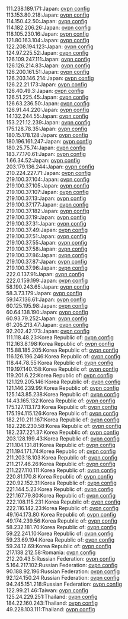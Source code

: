 111.238.189.171:Japan: [ovpn config](vpn/111_238_189_171.ovpn)  
113.153.80.218:Japan: [ovpn config](vpn/113_153_80_218.ovpn)  
114.150.42.50:Japan: [ovpn config](vpn/114_150_42_50.ovpn)  
114.182.206.26:Japan: [ovpn config](vpn/114_182_206_26.ovpn)  
118.105.230.16:Japan: [ovpn config](vpn/118_105_230_16.ovpn)  
121.80.163.104:Japan: [ovpn config](vpn/121_80_163_104.ovpn)  
122.208.194.123:Japan: [ovpn config](vpn/122_208_194_123.ovpn)  
124.97.225.52:Japan: [ovpn config](vpn/124_97_225_52.ovpn)  
126.109.247.111:Japan: [ovpn config](vpn/126_109_247_111.ovpn)  
126.126.214.83:Japan: [ovpn config](vpn/126_126_214_83.ovpn)  
126.200.161.51:Japan: [ovpn config](vpn/126_200_161_51.ovpn)  
126.203.146.214:Japan: [ovpn config](vpn/126_203_146_214.ovpn)  
126.22.21.173:Japan: [ovpn config](vpn/126_22_21_173.ovpn)  
126.40.49.3:Japan: [ovpn config](vpn/126_40_49_3.ovpn)  
126.51.225.45:Japan: [ovpn config](vpn/126_51_225_45.ovpn)  
126.63.236.50:Japan: [ovpn config](vpn/126_63_236_50.ovpn)  
126.91.44.220:Japan: [ovpn config](vpn/126_91_44_220.ovpn)  
14.132.244.55:Japan: [ovpn config](vpn/14_132_244_55.ovpn)  
153.221.12.239:Japan: [ovpn config](vpn/153_221_12_239.ovpn)  
175.128.78.35:Japan: [ovpn config](vpn/175_128_78_35.ovpn)  
180.15.178.128:Japan: [ovpn config](vpn/180_15_178_128.ovpn)  
180.196.161.247:Japan: [ovpn config](vpn/180_196_161_247.ovpn)  
180.25.75.74:Japan: [ovpn config](vpn/180_25_75_74.ovpn)  
183.77.170.61:Japan: [ovpn config](vpn/183_77_170_61.ovpn)  
1.66.34.52:Japan: [ovpn config](vpn/1_66_34_52.ovpn)  
203.179.136.244:Japan: [ovpn config](vpn/203_179_136_244.ovpn)  
210.224.227.71:Japan: [ovpn config](vpn/210_224_227_71.ovpn)  
219.100.37.104:Japan: [ovpn config](vpn/219_100_37_104.ovpn)  
219.100.37.105:Japan: [ovpn config](vpn/219_100_37_105.ovpn)  
219.100.37.107:Japan: [ovpn config](vpn/219_100_37_107.ovpn)  
219.100.37.13:Japan: [ovpn config](vpn/219_100_37_13.ovpn)  
219.100.37.177:Japan: [ovpn config](vpn/219_100_37_177.ovpn)  
219.100.37.182:Japan: [ovpn config](vpn/219_100_37_182.ovpn)  
219.100.37.19:Japan: [ovpn config](vpn/219_100_37_19.ovpn)  
219.100.37.31:Japan: [ovpn config](vpn/219_100_37_31.ovpn)  
219.100.37.49:Japan: [ovpn config](vpn/219_100_37_49.ovpn)  
219.100.37.51:Japan: [ovpn config](vpn/219_100_37_51.ovpn)  
219.100.37.55:Japan: [ovpn config](vpn/219_100_37_55.ovpn)  
219.100.37.58:Japan: [ovpn config](vpn/219_100_37_58.ovpn)  
219.100.37.86:Japan: [ovpn config](vpn/219_100_37_86.ovpn)  
219.100.37.87:Japan: [ovpn config](vpn/219_100_37_87.ovpn)  
219.100.37.96:Japan: [ovpn config](vpn/219_100_37_96.ovpn)  
222.0.137.91:Japan: [ovpn config](vpn/222_0_137_91.ovpn)  
222.0.159.199:Japan: [ovpn config](vpn/222_0_159_199.ovpn)  
58.190.243.65:Japan: [ovpn config](vpn/58_190_243_65.ovpn)  
58.3.73.179:Japan: [ovpn config](vpn/58_3_73_179.ovpn)  
59.147.136.61:Japan: [ovpn config](vpn/59_147_136_61.ovpn)  
60.125.195.98:Japan: [ovpn config](vpn/60_125_195_98.ovpn)  
60.64.138.190:Japan: [ovpn config](vpn/60_64_138_190.ovpn)  
60.93.79.252:Japan: [ovpn config](vpn/60_93_79_252.ovpn)  
61.205.213.47:Japan: [ovpn config](vpn/61_205_213_47.ovpn)  
92.202.42.173:Japan: [ovpn config](vpn/92_202_42_173.ovpn)  
111.118.48.23:Korea Republic of: [ovpn config](vpn/111_118_48_23.ovpn)  
112.163.8.198:Korea Republic of: [ovpn config](vpn/112_163_8_198.ovpn)  
115.88.185.205:Korea Republic of: [ovpn config](vpn/115_88_185_205.ovpn)  
116.126.196.246:Korea Republic of: [ovpn config](vpn/116_126_196_246.ovpn)  
118.44.78.55:Korea Republic of: [ovpn config](vpn/118_44_78_55.ovpn)  
119.197.140.158:Korea Republic of: [ovpn config](vpn/119_197_140_158.ovpn)  
119.201.6.22:Korea Republic of: [ovpn config](vpn/119_201_6_22.ovpn)  
121.129.205.146:Korea Republic of: [ovpn config](vpn/121_129_205_146.ovpn)  
121.146.239.99:Korea Republic of: [ovpn config](vpn/121_146_239_99.ovpn)  
125.143.85.238:Korea Republic of: [ovpn config](vpn/125_143_85_238.ovpn)  
14.43.165.132:Korea Republic of: [ovpn config](vpn/14_43_165_132.ovpn)  
175.127.113.173:Korea Republic of: [ovpn config](vpn/175_127_113_173.ovpn)  
175.194.115.126:Korea Republic of: [ovpn config](vpn/175_194_115_126.ovpn)  
182.210.211.167:Korea Republic of: [ovpn config](vpn/182_210_211_167.ovpn)  
182.226.230.58:Korea Republic of: [ovpn config](vpn/182_226_230_58.ovpn)  
182.237.221.37:Korea Republic of: [ovpn config](vpn/182_237_221_37.ovpn)  
203.128.199.43:Korea Republic of: [ovpn config](vpn/203_128_199_43.ovpn)  
211.104.131.81:Korea Republic of: [ovpn config](vpn/211_104_131_81.ovpn)  
211.194.171.74:Korea Republic of: [ovpn config](vpn/211_194_171_74.ovpn)  
211.203.18.103:Korea Republic of: [ovpn config](vpn/211_203_18_103.ovpn)  
211.217.46.26:Korea Republic of: [ovpn config](vpn/211_217_46_26.ovpn)  
211.227.110.111:Korea Republic of: [ovpn config](vpn/211_227_110_111.ovpn)  
220.81.170.8:Korea Republic of: [ovpn config](vpn/220_81_170_8.ovpn)  
220.92.152.31:Korea Republic of: [ovpn config](vpn/220_92_152_31.ovpn)  
221.144.5.23:Korea Republic of: [ovpn config](vpn/221_144_5_23.ovpn)  
221.167.79.80:Korea Republic of: [ovpn config](vpn/221_167_79_80.ovpn)  
222.108.115.231:Korea Republic of: [ovpn config](vpn/222_108_115_231.ovpn)  
222.116.142.23:Korea Republic of: [ovpn config](vpn/222_116_142_23.ovpn)  
49.164.173.80:Korea Republic of: [ovpn config](vpn/49_164_173_80.ovpn)  
49.174.239.56:Korea Republic of: [ovpn config](vpn/49_174_239_56.ovpn)  
58.232.181.70:Korea Republic of: [ovpn config](vpn/58_232_181_70.ovpn)  
59.22.241.10:Korea Republic of: [ovpn config](vpn/59_22_241_10.ovpn)  
59.23.69.194:Korea Republic of: [ovpn config](vpn/59_23_69_194.ovpn)  
59.24.12.69:Korea Republic of: [ovpn config](vpn/59_24_12_69.ovpn)  
217.138.212.58:Romania: [ovpn config](vpn/217_138_212_58.ovpn)  
212.20.43.5:Russian Federation: [ovpn config](vpn/212_20_43_5.ovpn)  
5.164.217.102:Russian Federation: [ovpn config](vpn/5_164_217_102.ovpn)  
90.188.92.196:Russian Federation: [ovpn config](vpn/90_188_92_196.ovpn)  
92.124.150.24:Russian Federation: [ovpn config](vpn/92_124_150_24.ovpn)  
94.245.151.218:Russian Federation: [ovpn config](vpn/94_245_151_218.ovpn)  
122.99.21.46:Taiwan: [ovpn config](vpn/122_99_21_46.ovpn)  
125.24.229.251:Thailand: [ovpn config](vpn/125_24_229_251.ovpn)  
184.22.160.243:Thailand: [ovpn config](vpn/184_22_160_243.ovpn)  
49.228.103.111:Thailand: [ovpn config](vpn/49_228_103_111.ovpn)  
